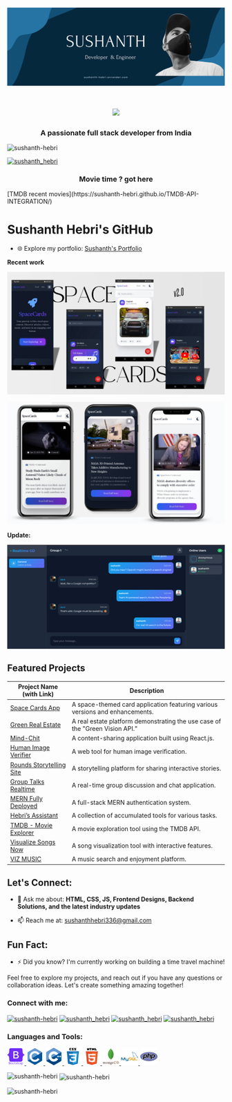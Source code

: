 ![MasterHead](sushanth-render.png)
<h1 align="center">
  <a href="https://git.io/typing-svg">
    <img src="https://readme-typing-svg.herokuapp.com/?lines=Hey,+There!+👋;I'm+Sushanth+Hebri....;.&center=true&size=30">
  </a>
</h1> 
<h3 align="center">A passionate full stack developer from India</h3>
<!-- <img align="right"alt="coding" width="400" height="500" src="sushanth-render.png"> -->
<p align="left">
  <img src="https://komarev.com/ghpvc/?username=sushanth-hebri&label=Profile%20views&color=0e75b6&style=flat" alt="sushanth-hebri" />
</p>

<p align="left">
  <a href="https://twitter.com/sushanth_hebri" target="blank">
    <img src="https://img.shields.io/twitter/follow/sushanth_hebri?logo=twitter&style=for-the-badge" alt="sushanth_hebri" />
  </a>
</p>
<h3 align="center"> Movie time ? got here </h3> [TMDB recent movies](https://sushanth-hebri.github.io/TMDB-API-INTEGRATION/)


# Sushanth Hebri's GitHub

- 🌐 Explore my portfolio: [Sushanth's Portfolio](https://sushanth-hebri.onrender.com/)

**Recent work**

![v2](https://github.com/Sushanth-Hebri/Sushanth-Hebri/blob/main/v2.png)

![v1](https://github.com/Sushanth-Hebri/Sushanth-Hebri/blob/main/v11.png)

**Update:**

![v1](https://github.com/Sushanth-Hebri/Sushanth-Hebri/blob/main/realgd.png)

## Featured Projects  

| **Project Name (with Link)** | **Description** |  
|-----------------------------|---------------|  
| [Space Cards App](https://github.com/Sushanth-Hebri/Spacecard-App-Versions-CP) | A space-themed card application featuring various versions and enhancements. |  
| [Green Real Estate](https://sushanth-hebri.github.io/Green-Estate_A_Real_Estate_Platform/) | A real estate platform demonstrating the use case of the "Green Vision API." |  
| [Mind-Chit](https://mind-chit.vercel.app) | A content-sharing application built using React.js. |  
| [Human Image Verifier](https://hebris-human-validations.onrender.com/) | A web tool for human image verification. |  
| [Rounds Storytelling Site](https://rounds.onrender.com/) | A storytelling platform for sharing interactive stories. |  
| [Group Talks Realtime](https://grouptalkk.onrender.com) | A real-time group discussion and chat application. |  
| [MERN Fully Deployed](https://sushanth-auth.onrender.com/sign-in/) | A full-stack MERN authentication system. |  
| [Hebri’s Assistant](https://sushanth-hebri.github.io/Hebri-s-Assistant---accumulated-tools-/) | A collection of accumulated tools for various tasks. |  
| [TMDB - Movie Explorer](https://sushanth-hebri.github.io/TMDB-API-INTEGRATION/) | A movie exploration tool using the TMDB API. |  
| [Visualize Songs Now](https://sushanth-hebri.github.io/Visualize-songs/) | A song visualization tool with interactive features. |  
| [VIZ MUSIC](https://sushanth-hebri.github.io/Viz-Music/) | A music search and enjoyment platform. |  



## Let's Connect:

- 💬 Ask me about: **HTML, CSS, JS, Frontend Designs, Backend Solutions, and the latest industry updates**

- 📫 Reach me at: [sushanthhebri336@gmail.com](mailto:sushanthhebri336@gmail.com)

## Fun Fact:

- ⚡ Did you know? I'm currently working on building a time travel machine!

Feel free to explore my projects, and reach out if you have any questions or collaboration ideas. Let's create something amazing together!



<h3 align="left">Connect with me:</h3>
<p align="left">
<a href="https://codepen.io/sushanth-hebri" target="blank"><img align="center" src="https://raw.githubusercontent.com/rahuldkjain/github-profile-readme-generator/master/src/images/icons/Social/codepen.svg" alt="sushanth-hebri" height="30" width="40" /></a>
<a href="https://twitter.com/sushanth_hebri" target="blank"><img align="center" src="https://raw.githubusercontent.com/rahuldkjain/github-profile-readme-generator/master/src/images/icons/Social/twitter.svg" alt="sushanth_hebri" height="30" width="40" /></a>
<a href="https://linkedin.com/in/sushanth_hebri" target="blank"><img align="center" src="https://raw.githubusercontent.com/rahuldkjain/github-profile-readme-generator/master/src/images/icons/Social/linked-in-alt.svg" alt="sushanth_hebri" height="30" width="40" /></a>
<a href="https://www.leetcode.com/sushanth_hebri" target="blank"><img align="center" src="https://raw.githubusercontent.com/rahuldkjain/github-profile-readme-generator/master/src/images/icons/Social/leet-code.svg" alt="sushanth_hebri" height="30" width="40" /></a>
</p>

<h3 align="left">Languages and Tools:</h3>
<p align="left"> <a href="https://getbootstrap.com" target="_blank" rel="noreferrer"> <img src="https://raw.githubusercontent.com/devicons/devicon/master/icons/bootstrap/bootstrap-plain-wordmark.svg" alt="bootstrap" width="40" height="40"/> </a> <a href="https://www.cprogramming.com/" target="_blank" rel="noreferrer"> <img src="https://raw.githubusercontent.com/devicons/devicon/master/icons/c/c-original.svg" alt="c" width="40" height="40"/> </a> <a href="https://www.w3schools.com/cpp/" target="_blank" rel="noreferrer"> <img src="https://raw.githubusercontent.com/devicons/devicon/master/icons/cplusplus/cplusplus-original.svg" alt="cplusplus" width="40" height="40"/> </a> <a href="https://www.w3schools.com/css/" target="_blank" rel="noreferrer"> <img src="https://raw.githubusercontent.com/devicons/devicon/master/icons/css3/css3-original-wordmark.svg" alt="css3" width="40" height="40"/> </a> <a href="https://www.w3.org/html/" target="_blank" rel="noreferrer"> <img src="https://raw.githubusercontent.com/devicons/devicon/master/icons/html5/html5-original-wordmark.svg" alt="html5" width="40" height="40"/> </a> <a href="https://www.mongodb.com/" target="_blank" rel="noreferrer"> <img src="https://raw.githubusercontent.com/devicons/devicon/master/icons/mongodb/mongodb-original-wordmark.svg" alt="mongodb" width="40" height="40"/> </a> <a href="https://www.mysql.com/" target="_blank" rel="noreferrer"> <img src="https://raw.githubusercontent.com/devicons/devicon/master/icons/mysql/mysql-original-wordmark.svg" alt="mysql" width="40" height="40"/> </a> <a href="https://www.php.net" target="_blank" rel="noreferrer"> <img src="https://raw.githubusercontent.com/devicons/devicon/master/icons/php/php-original.svg" alt="php" width="40" height="40"/> </a> </p>

<p><img align="left" src="https://github-readme-stats.vercel.app/api/top-langs?username=sushanth-hebri&show_icons=true&locale=en&layout=compact" alt="sushanth-hebri" /></p>

<p>&nbsp;<img align="center" src="https://github-readme-stats.vercel.app/api?username=sushanth-hebri&show_icons=true&locale=en" alt="sushanth-hebri" /></p>

<p><img align="center" src="https://github-readme-streak-stats.herokuapp.com/?user=sushanth-hebri&" alt="sushanth-hebri" /></p>




